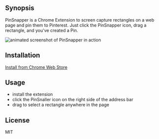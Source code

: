 ## Synopsis

PinSnapper is a Chrome Extension to screen capture rectangles on a web page and pin them to Pinterest.  Just click the PinSnapper icon, drag a rectangle, and you've created a Pin.

![animated screenshot of PinSnapper in action](https://raw.githubusercontent.com/chrisdanford/PinSnapper/master/docs/screenshot.gif)

## Installation

[Install from Chrome Web Store](https://chrome.google.com/webstore/detail/pinsnapper/edamlpocaepmeldjhppnmadaieeoddba)

## Usage

- install the extension
- click the PinSnaller icon on the right side of the address bar
- drag to select a rectangle anywhere in the page

## License

MIT
